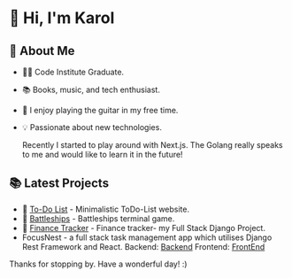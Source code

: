 # 👋 Hi, I'm Karol

## 👀 About Me
- 🧙‍♂️ Code Institute Graduate.
- 📚 Books, music, and tech enthusiast.
- 🎸 I enjoy playing the guitar in my free time.
- 💡 Passionate about new technologies.

  Recently I started to play around with Next.js. The Golang really speaks to me and would like to learn it in the future! 



## 📚 Latest Projects
- 🔗 [To-Do List](https://github.com/KarolSU96/PP2) - Minimalistic ToDo-List website.
- 🔗 [Battleships](https://github.com/KarolSU96/PP3) - Battleships terminal game.
- 🔗 [Finance Tracker](https://github.com/KarolSU96/finance-tracker) - Finance tracker- my Full Stack Django Project.
-  FocusNest - a full stack task management app which utilises Django Rest Framework and React.
  Backend: [Backend](https://github.com/KarolSU96/focus-nest-drf-api)
  Frontend: [FrontEnd](https://github.com/KarolSU96/focus-nest)

Thanks for stopping by. Have a wonderful day! :) 
